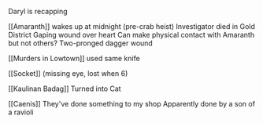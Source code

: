 Daryl is recapping

[[Amaranth]] wakes up at midnight (pre-crab heist)
Investigator died in Gold District
Gaping wound over heart
Can make physical contact with Amaranth but not others?
Two-pronged dagger wound

[[Murders in Lowtown]] used same knife

[[Socket]] (missing eye, lost when 6)

[[Kaulinan Badag]] Turned into Cat

[[Caenis]] They've done something to my shop 
	Apparently done by a son of a ravioli


